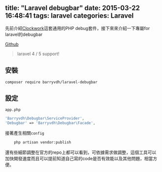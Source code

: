 title: "Laravel debugbar"
date: 2015-03-22 16:48:41
tags: laravel
categories: Laravel
---

先前介紹[Clockwork](http://mombuyish.github.io/php/2015/03/13/Clockwork/)這套通用的PHP debug套件，接下來來介紹一下專屬for laravel的debugbar

<!-- more -->

[Github](https://github.com/barryvdh/laravel-debugbar)

>laravel 4 / 5 support!

## 安裝
    composer require barryvdh/laravel-debugbar

## 設定
`app.php`
``` php
'Barryvdh\Debugbar\ServiceProvider',
'Debugbar' => 'Barryvdh\Debugbar\Facade',
```
接著產生相關`config`

``` bash
    php artisan vendor:publish
```

還有些細節調整在官方的repo上都可以看到，可依據需求做調整，這個工具可以加快開發速度而且可以提前知道自己寫的code是否有效能以及其他問題，相當方便。